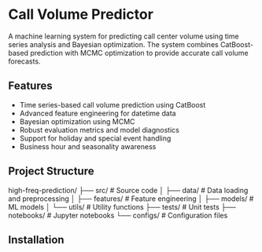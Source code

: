 # Call Volume Predictor

A machine learning system for predicting call center volume using time series analysis and Bayesian optimization. The system combines CatBoost-based prediction with MCMC optimization to provide accurate call volume forecasts.

## Features

- Time series-based call volume prediction using CatBoost
- Advanced feature engineering for datetime data
- Bayesian optimization using MCMC
- Robust evaluation metrics and model diagnostics
- Support for holiday and special event handling
- Business hour and seasonality awareness

## Project Structure

high-freq-prediction/
├── src/                    # Source code
│   ├── data/              # Data loading and preprocessing
│   ├── features/          # Feature engineering
│   ├── models/            # ML models
│   └── utils/             # Utility functions
├── tests/                 # Unit tests
├── notebooks/            # Jupyter notebooks
└── configs/              # Configuration files

## Installation